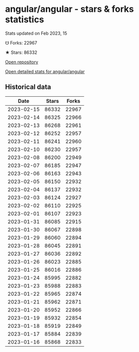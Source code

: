# angular/angular - stars & forks statistics

Stats updated on Feb 2023, 15

☋ Forks: 22967

★ Stars: 86332

[Open repository](https://github.com/angular/angular)

[Open detailed stats for angular/angular](https://reviewgithub.com/rep/angular/angular)

## Historical data
| Date | Stars | Forks |
|------|-------|-------|
| 2023-02-15 | 86332 | 22967 | 
| 2023-02-14 | 86325 | 22966 | 
| 2023-02-13 | 86268 | 22961 | 
| 2023-02-12 | 86252 | 22957 | 
| 2023-02-11 | 86241 | 22960 | 
| 2023-02-10 | 86230 | 22957 | 
| 2023-02-08 | 86200 | 22949 | 
| 2023-02-07 | 86185 | 22947 | 
| 2023-02-06 | 86163 | 22943 | 
| 2023-02-05 | 86150 | 22932 | 
| 2023-02-04 | 86137 | 22932 | 
| 2023-02-03 | 86124 | 22927 | 
| 2023-02-02 | 86110 | 22925 | 
| 2023-02-01 | 86107 | 22923 | 
| 2023-01-31 | 86085 | 22915 | 
| 2023-01-30 | 86067 | 22898 | 
| 2023-01-29 | 86060 | 22894 | 
| 2023-01-28 | 86045 | 22891 | 
| 2023-01-27 | 86036 | 22892 | 
| 2023-01-26 | 86023 | 22885 | 
| 2023-01-25 | 86016 | 22886 | 
| 2023-01-24 | 85995 | 22882 | 
| 2023-01-23 | 85988 | 22883 | 
| 2023-01-22 | 85965 | 22874 | 
| 2023-01-21 | 85962 | 22871 | 
| 2023-01-20 | 85952 | 22866 | 
| 2023-01-19 | 85932 | 22854 | 
| 2023-01-18 | 85919 | 22849 | 
| 2023-01-17 | 85884 | 22839 | 
| 2023-01-16 | 85868 | 22833 | 


